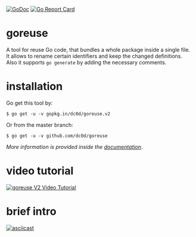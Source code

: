 [![GoDoc](https://godoc.org/github.com/dc0d/goreuse?status.svg)](https://godoc.org/github.com/dc0d/goreuse)
[![Go Report Card](https://goreportcard.com/badge/github.com/dc0d/goreuse)](https://goreportcard.com/report/github.com/dc0d/goreuse)
<br/>
# goreuse
A tool for reuse Go code, that bundles a whole package inside a single file. It allows to rename certain identifiers and keep the changed definitions. Also it supports `go generate` by adding the necessary comments.

# installation

Go get this tool by:

```
$ go get -u -v gopkg.in/dc0d/goreuse.v2
```

Or from the master branch:

```
$ go get -u -v github.com/dc0d/goreuse
```

_More information is provided inside the [documentation](https://godoc.org/github.com/dc0d/goreuse)_.

# video tutorial

[![goreuse V2 Video Tutorial](https://img.youtube.com/vi/Dw7gSWM0Wb0/0.jpg)](https://www.youtube.com/watch?v=Dw7gSWM0Wb0&feature=youtu.be)

# brief intro

[![asciicast](https://asciinema.org/a/fvGKCYWXQx6vlZ0lNOlrfRzqq.png)](https://asciinema.org/a/fvGKCYWXQx6vlZ0lNOlrfRzqq)